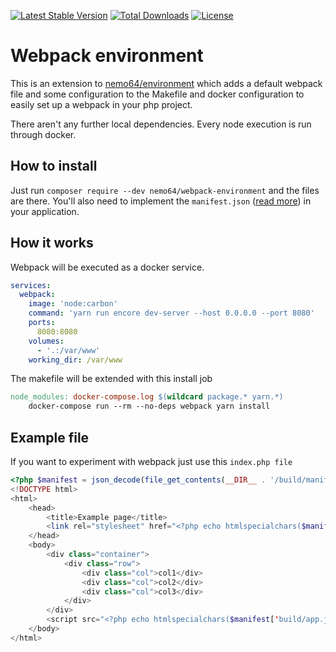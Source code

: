[![Latest Stable Version](https://poser.pugx.org/nemo64/webpack-environment/v/stable)](https://packagist.org/packages/nemo64/environment)
[![Total Downloads](https://poser.pugx.org/nemo64/webpack-environment/downloads)](https://packagist.org/packages/nemo64/environment)
[![License](https://poser.pugx.org/nemo64/webpack-environment/license)](https://packagist.org/packages/nemo64/environment)

# Webpack environment

This is an extension to [nemo64/environment] which adds a default webpack file and some configuration to the Makefile and docker configuration to easily set up a webpack in your php project.

There aren't any further local dependencies. Every node execution is run through docker.

## How to install

Just run `composer require --dev nemo64/webpack-environment` and the files are there.
You'll also need to implement the `manifest.json` ([read more](https://www.npmjs.com/package/webpack-manifest-plugin)) in your application.

## How it works

Webpack will be executed as a docker service.

```YAML
services:
  webpack:
    image: 'node:carbon'
    command: 'yarn run encore dev-server --host 0.0.0.0 --port 8080'
    ports:
      8080:8080
    volumes:
      - '.:/var/www'
    working_dir: /var/www
```

The makefile will be extended with this install job

```Makefile
node_modules: docker-compose.log $(wildcard package.* yarn.*)
	docker-compose run --rm --no-deps webpack yarn install
```

## Example file

If you want to experiment with webpack just use this `index.php file`

```php
<?php $manifest = json_decode(file_get_contents(__DIR__ . '/build/manifest.json'), true); ?>
<!DOCTYPE html>
<html>
    <head>
        <title>Example page</title>
        <link rel="stylesheet" href="<?php echo htmlspecialchars($manifest['build/app.css']) ?>">
    </head>
    <body>
        <div class="container">
            <div class="row">
                <div class="col">col1</div>
                <div class="col">col2</div>
                <div class="col">col3</div>
            </div>
        </div>
        <script src="<?php echo htmlspecialchars($manifest['build/app.js']) ?>"></script>
    </body>
</html>
```

[nemo64/environment]: https://github.com/Nemo64/environment